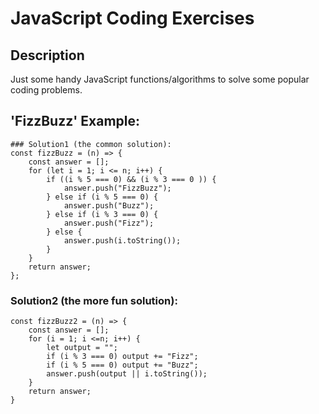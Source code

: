 # JavaScript Coding Exercises

## Description
Just some handy JavaScript functions/algorithms to solve some popular coding problems.

## 'FizzBuzz' Example:

```
### Solution1 (the common solution):
const fizzBuzz = (n) => {
    const answer = [];
    for (let i = 1; i <= n; i++) {
        if ((i % 5 === 0) && (i % 3 === 0 )) {
            answer.push("FizzBuzz");
        } else if (i % 5 === 0) {
            answer.push("Buzz");
        } else if (i % 3 === 0) {
            answer.push("Fizz");
        } else {
            answer.push(i.toString());
        }
    }
    return answer;
};
```

### Solution2 (the more fun solution):
```
const fizzBuzz2 = (n) => {
    const answer = [];
    for (i = 1; i <=n; i++) {
        let output = "";
        if (i % 3 === 0) output += "Fizz";
        if (i % 5 === 0) output += "Buzz";
        answer.push(output || i.toString());
    }
    return answer;
}
```

